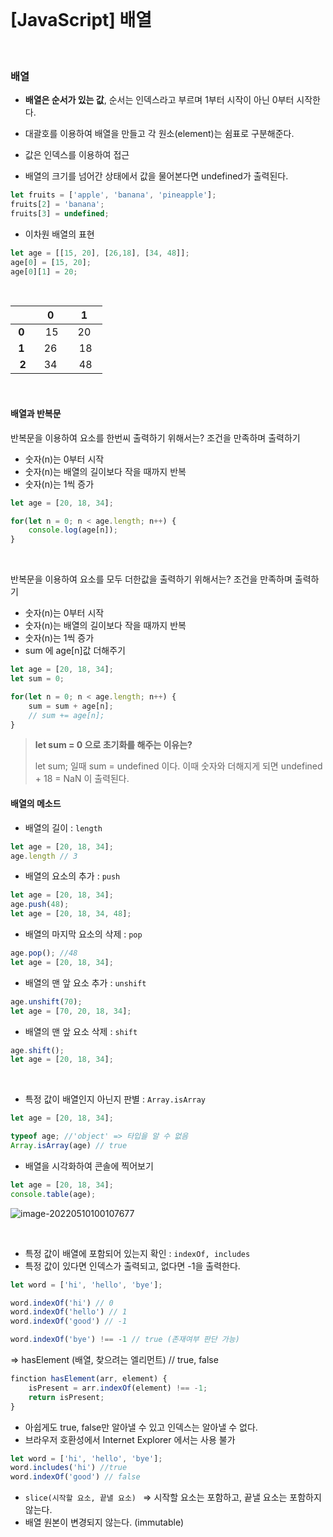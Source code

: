 
<br/>

# [JavaScript] 배열

<br/>

### 배열 

* **배열은 순서가 있는 값**, 순서는 인덱스라고 부르며 1부터 시작이 아닌 0부터 시작한다.

* 대괄호를 이용하여 배열을 만들고 각 원소(element)는 쉼표로 구분해준다. 

* 값은 인덱스를 이용하여 접근
* 배열의 크기를 넘어간 상태에서 값을 물어본다면 undefined가 출력된다.

```js
let fruits = ['apple', 'banana', 'pineapple'];
fruits[2] = 'banana';
fruits[3] = undefined;
```

* 이차원 배열의 표현 

```js
let age = [[15, 20], [26,18], [34, 48]];
age[0] = [15, 20];
age[0][1] = 20;
```
<br/>

|    &nbsp;   |  &nbsp;0  &nbsp; |  &nbsp;1 &nbsp;  |
| :---: | :--: | :--: |
| &nbsp;**0** &nbsp;| &nbsp; 15 &nbsp; |  &nbsp;20 &nbsp; |
| &nbsp;**1** &nbsp;|  &nbsp;26 &nbsp; | &nbsp; 18 &nbsp; |
| &nbsp;**2**&nbsp; |  &nbsp;34 &nbsp; | &nbsp; 48 &nbsp; |

<br/>

#### 배열과 반복문

반복문을 이용하여 요소를 한번씨 출력하기 위해서는? 조건을 만족하며 출력하기 

* 숫자(n)는 0부터 시작 
* 숫자(n)는 배열의 길이보다 작을 때까지 반복
* 숫자(n)는 1씩 증가 

```js
let age = [20, 18, 34];

for(let n = 0; n < age.length; n++) {
	console.log(age[n]);
}
```

<br/>

반복문을 이용하여 요소를 모두 더한값을 출력하기 위해서는? 조건을 만족하며 출력하기 

* 숫자(n)는 0부터 시작 
* 숫자(n)는 배열의 길이보다 작을 때까지 반복
* 숫자(n)는 1씩 증가 
* sum 에 age[n]값 더해주기 

```js
let age = [20, 18, 34];
let sum = 0;

for(let n = 0; n < age.length; n++) {
	sum = sum + age[n];
	// sum += age[n];
}
```


> **let  sum = 0 으로 초기화를 해주는 이유는?**
>
> let sum;  일때 sum = undefined 이다. 이때 숫자와 더해지게 되면 undefined + 18 = NaN 이 출력된다. 



#### 배열의 메소드 

* 배열의 길이 : `length`

```js
let age = [20, 18, 34];
age.length // 3
```

* 배열의 요소의 추가 : `push`

```js
let age = [20, 18, 34];
age.push(48);
let age = [20, 18, 34, 48];
```

* 배열의 마지막 요소의 삭제 : `pop`

```js
age.pop(); //48
let age = [20, 18, 34];
```

* 배열의 맨 앞 요소 추가 : `unshift`

```js
age.unshift(70);
let age = [70, 20, 18, 34];
```

* 배열의 맨 앞 요소 삭제 : `shift`

```js
age.shift();
let age = [20, 18, 34];
```

<br/>

* 특정 값이 배열인지 아닌지 판별 : `Array.isArray`

```js
let age = [20, 18, 34];

typeof age; //'object' => 타입을 알 수 없음  
Array.isArray(age) // true
```

* 배열을 시각화하여 콘솔에 찍어보기 

```js
let age = [20, 18, 34];
console.table(age);
```

![image-20220510100107677](https://user-images.githubusercontent.com/104333249/172046201-bec0b97b-3e1a-4bda-9447-6523da5751cb.png)

<br/>

* 특정 값이 배열에 포함되어 있는지 확인 :  `indexOf, includes`
* 특정 값이 있다면 인덱스가 출력되고, 없다면 -1을 출력한다.

```js
let word = ['hi', 'hello', 'bye'];

word.indexOf('hi') // 0
word.indexOf('hello') // 1
word.indexOf('good') // -1

word.indexOf('bye') !== -1 // true (존재여부 판단 가능)
```

=> hasElement (배열, 찾으려는 엘리먼트) // true, false

```js
finction hasElement(arr, element) {
	isPresent = arr.indexOf(element) !== -1;
	return isPresent;
}
```

* 아쉽게도 true, false만 알아낼 수 있고 인덱스는 알아낼 수 없다.
* 브라우저 호환성에서 Internet Explorer 에서는 사용 불가 

```js
let word = ['hi', 'hello', 'bye'];
word.includes('hi') //true
word.indexOf('good') // false
```



* `slice(시작할 요소, 끝낼 요소) ` => 시작할 요소는 포함하고, 끝낼 요소는 포함하지 않는다.
* 배열 원본이 변경되지 않는다. (immutable) 




<br/>
<br/>




